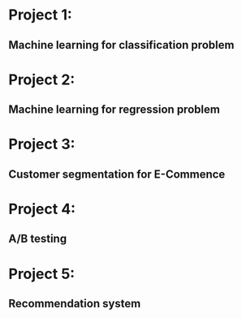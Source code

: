 # Project 1: 
## Machine learning for classification problem

# Project 2:
## Machine learning for regression problem

# Project 3:
## Customer segmentation for E-Commence

# Project 4:
## A/B testing

# Project 5:
## Recommendation system
